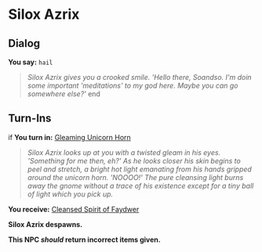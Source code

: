 # Silox Azrix


## Dialog

**You say:** `hail`



>*Silox Azrix gives you a crooked smile. 'Hello there, Soandso. I'm doin some important 'meditations' to my god here. Maybe you can go somewhere else?'*
end

## Turn-Ins



if **You turn in:** [Gleaming Unicorn Horn](/item/20694)


>*Silox Azrix looks up at you with a twisted gleam in his eyes. 'Something for me then, eh?' As he looks closer his skin begins to peel and stretch, a bright hot light emanating from his hands gripped around the unicorn horn. 'NOOOO!' The pure cleansing light burns away the gnome without a trace of his existence except for a tiny ball of light which you pick up.*


 **You receive:**  [Cleansed Spirit of Faydwer](/item/20697) 


**Silox Azrix despawns.**

**This NPC *should* return incorrect items given.**
